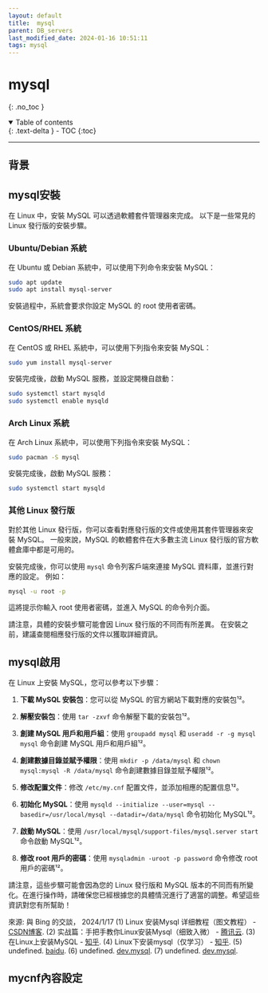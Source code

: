 ```yaml
---
layout: default
title:  mysql
parent: DB_servers
last_modified_date: 2024-01-16 10:51:11
tags: mysql
---
```


# mysql
{: .no_toc }

<details open markdown="block">
  <summary>
    Table of contents
  </summary>
  {: .text-delta }
- TOC
{:toc}
</details>

---

## 背景

## mysql安裝

在 Linux 中，安裝 MySQL 可以透過軟體套件管理器來完成。 以下是一些常見的 Linux 發行版的安裝步驟。

### Ubuntu/Debian 系統

在 Ubuntu 或 Debian 系統中，可以使用下列命令來安裝 MySQL：

```bash
sudo apt update
sudo apt install mysql-server
```

安裝過程中，系統會要求你設定 MySQL 的 root 使用者密碼。

### CentOS/RHEL 系統

在 CentOS 或 RHEL 系統中，可以使用下列指令來安裝 MySQL：

```bash
sudo yum install mysql-server
```

安裝完成後，啟動 MySQL 服務，並設定開機自啟動：

```bash
sudo systemctl start mysqld
sudo systemctl enable mysqld
```

### Arch Linux 系統

在 Arch Linux 系統中，可以使用下列指令來安裝 MySQL：

```bash
sudo pacman -S mysql
```

安裝完成後，啟動 MySQL 服務：

```bash
sudo systemctl start mysqld
```

### 其他 Linux 發行版

對於其他 Linux 發行版，你可以查看對應發行版的文件或使用其套件管理器來安裝 MySQL。 一般來說，MySQL 的軟體套件在大多數主流 Linux 發行版的官方軟體倉庫中都是可用的。

安裝完成後，你可以使用 `mysql` 命令列客戶端來連接 MySQL 資料庫，並進行對應的設定。 例如：

```bash
mysql -u root -p
```

這將提示你輸入 root 使用者密碼，並進入 MySQL 的命令列介面。

請注意，具體的安裝步驟可能會因 Linux 發行版的不同而有所差異。 在安裝之前，建議查閱相應發行版的文件以獲取詳細資訊。

## mysql啟用

在 Linux 上安裝 MySQL，您可以參考以下步驟：

1. **下載 MySQL 安裝包**：您可以從 MySQL 的官方網站下載對應的安裝包¹²。

2. **解壓安裝包**：使用 `tar -zxvf` 命令解壓下載的安裝包¹²。

3. **創建 MySQL 用戶和用戶組**：使用 `groupadd mysql` 和 `useradd -r -g mysql mysql` 命令創建 MySQL 用戶和用戶組¹²。

4. **創建數據目錄並賦予權限**：使用 `mkdir -p /data/mysql` 和 `chown mysql:mysql -R /data/mysql` 命令創建數據目錄並賦予權限¹²。

5. **修改配置文件**：修改 `/etc/my.cnf` 配置文件，並添加相應的配置信息¹²。

6. **初始化 MySQL**：使用 `mysqld --initialize --user=mysql --basedir=/usr/local/mysql --datadir=/data/mysql` 命令初始化 MySQL¹²。

7. **啟動 MySQL**：使用 `/usr/local/mysql/support-files/mysql.server start` 命令啟動 MySQL¹²。

8. **修改 root 用戶的密碼**：使用 `mysqladmin -uroot -p password` 命令修改 root 用戶的密碼¹²。

請注意，這些步驟可能會因為您的 Linux 發行版和 MySQL 版本的不同而有所變化。在進行操作時，請確保您已經根據您的具體情況進行了適當的調整。希望這些資訊對您有所幫助！

來源: 與 Bing 的交談， 2024/1/17
(1) Linux 安装Mysql 详细教程（图文教程） - [CSDN博客](https://blog.csdn.net/bai_shuang/article/details/122939884).
(2) 实战篇：手把手教你Linux安装Mysql（细致入微） - [腾讯云](https://cloud.tencent.com/developer/article/1863236).
(3) 在Linux上安装MySQL - [知乎](https://zhuanlan.zhihu.com/p/666440382).
(4) Linux下安装mysql（仅学习） - [知乎](https://zhuanlan.zhihu.com/p/87069388).
(5) undefined. [baidu](https://pan.baidu.com/s/1-pgv4cChPPdqU_JFI5H33Q).
(6) undefined. [dev.mysql](http://dev.mysql.com).
(7) undefined. [dev.mysql](https://dev.mysql.com/get/Downloads/MySQL-5.7/mysql-5.7.2).

## mycnf內容設定
